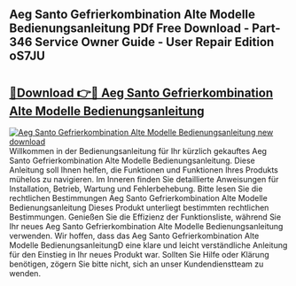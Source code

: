 ## Aeg Santo Gefrierkombination Alte Modelle Bedienungsanleitung PDf Free Download - Part-346 Service Owner Guide - User Repair Edition oS7JU

# <h2><a href="http://df1akn.blite.top/?on=Aeg+Santo+Gefrierkombination+Alte+Modelle+Bedienungsanleitung">🔗Download 👉🔴 Aeg Santo Gefrierkombination Alte Modelle Bedienungsanleitung</a></h2>

[![Aeg Santo Gefrierkombination Alte Modelle Bedienungsanleitung new download](https://i.imgur.com/lujVjoI.png)](http://df1akn.blite.top/?on=Aeg+Santo+Gefrierkombination+Alte+Modelle+Bedienungsanleitung)
Willkommen in der Bedienungsanleitung für Ihr kürzlich gekauftes Aeg Santo Gefrierkombination Alte Modelle Bedienungsanleitung. Diese Anleitung soll Ihnen helfen, die Funktionen und Funktionen Ihres Produkts mühelos zu navigieren. Im Inneren finden Sie detaillierte Anweisungen für Installation, Betrieb, Wartung und Fehlerbehebung. Bitte lesen Sie die rechtlichen Bestimmungen Aeg Santo Gefrierkombination Alte Modelle Bedienungsanleitung Dieses Produkt unterliegt bestimmten rechtlichen Bestimmungen. Genießen Sie die Effizienz der Funktionsliste, während Sie Ihr neues Aeg Santo Gefrierkombination Alte Modelle Bedienungsanleitung verwenden. Wir hoffen, dass das Aeg Santo Gefrierkombination Alte Modelle BedienungsanleitungD eine klare und leicht verständliche Anleitung für den Einstieg in Ihr neues Produkt war. Sollten Sie Hilfe oder Klärung benötigen, zögern Sie bitte nicht, sich an unser Kundendienstteam zu wenden.
